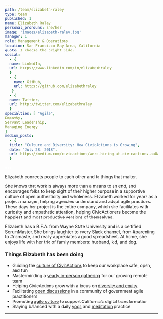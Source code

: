 ```yaml
---
path: /team/elizabeth-raley
type: team
published: 1
name: Elizabeth Raley
personal_pronouns: she/her
image: 'images/elizabeth-raley.jpg'
manager: 1
role: Management & Operations
location: San Francisco Bay Area, California
quote: I choose the bright side. 
social: 
  - {
  name: LinkedIn,
  url: https://www.linkedin.com/in/elizabethraley
  }
  - {
    name: GitHub,
    url: https://github.com/elizabethraley
   }
  - {
  name: Twitter,
  url: http://twitter.com/elizabethraley
  }
specialties: [ "Agile",
Empathy,
Servant Leadership,
Managing Energy
]
medium_posts: 
  - {
  title: "Culture and Diversity: How CivicActions is Growing",
  date: "July 28, 2018",
  url: https://medium.com/civicactions/were-hiring-at-civicactions-aa8ac8486923
  }
  
---
```


Elizabeth connects people to each other and to things that matter.

She knows that work is always more than a means to an end, and encourages folks to keep sight of their higher purpose in a supportive culture of open authenticity and wholeness. Elizabeth worked for years as a project manager, helping agencies understand and adopt agile practices. These days her project is the entire company, which she facilitates with curiosity and empathetic attention, helping CivicActioners become the happiest and most productive versions of themselves.

Elizabeth has a B.F.A. from Wayne State University and is a certified ScrumMaster. She brings laughter to every Slack channel, from #parenting to #namaste, and really appreciates a good spreadsheet. At home, she enjoys life with her trio of family members: husband, kid, and dog.



### Things Elizabeth has been doing
* Guiding the [culture of CivicActions](http://handbook.civicactions.com/en/latest/02-about-us/culture/) to keep our workplace safe, open, and fun
* Masterminding a [yearly in-person gathering](https://medium.com/civicactions/mountain-time-civicactions-synchronizes-at-the-2018-retreat-dcdcc15a2771) for our growing remote team
* Helping CivicActions grow with a focus on [diversity and equity](https://medium.com/civicactions/were-hiring-at-civicactions-aa8ac8486923)
* Facilitating [open discussions](https://www.agilegovleaders.org/conference/) in a community of government agile practitioners
* Promoting [agile culture](https://www.fedscoop.com/video/civicactions-elizabeth-raley-on-agile-in-government/) to support California’s digital transformation
* Staying balanced with a daily [yoga](https://www.youtube.com/user/yogawithadriene) and [meditation](https://www.headspace.com/) practice

-------------------------------
